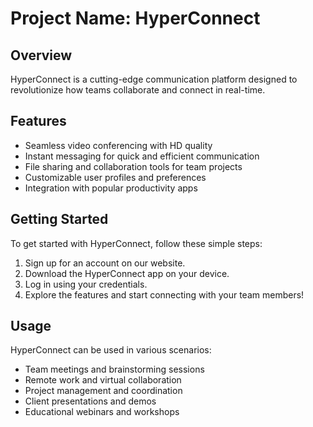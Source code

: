 # Project Name: HyperConnect

## Overview
HyperConnect is a cutting-edge communication platform designed to revolutionize how teams collaborate and connect in real-time.

## Features
- Seamless video conferencing with HD quality
- Instant messaging for quick and efficient communication
- File sharing and collaboration tools for team projects
- Customizable user profiles and preferences
- Integration with popular productivity apps

## Getting Started
To get started with HyperConnect, follow these simple steps:
1. Sign up for an account on our website.
2. Download the HyperConnect app on your device.
3. Log in using your credentials.
4. Explore the features and start connecting with your team members!

## Usage
HyperConnect can be used in various scenarios:
- Team meetings and brainstorming sessions
- Remote work and virtual collaboration
- Project management and coordination
- Client presentations and demos
- Educational webinars and workshops
